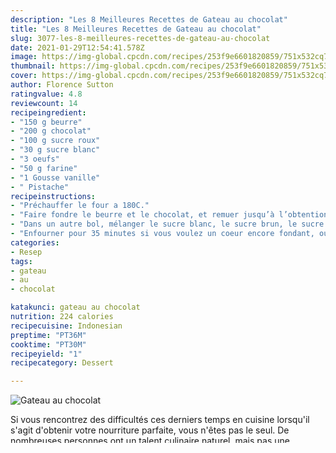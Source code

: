 ```yaml
---
description: "Les 8 Meilleures Recettes de Gateau au chocolat"
title: "Les 8 Meilleures Recettes de Gateau au chocolat"
slug: 3077-les-8-meilleures-recettes-de-gateau-au-chocolat
date: 2021-01-29T12:54:41.578Z
image: https://img-global.cpcdn.com/recipes/253f9e6601820859/751x532cq70/gateau-au-chocolat-photo-principale-de-la-recette.jpg
thumbnail: https://img-global.cpcdn.com/recipes/253f9e6601820859/751x532cq70/gateau-au-chocolat-photo-principale-de-la-recette.jpg
cover: https://img-global.cpcdn.com/recipes/253f9e6601820859/751x532cq70/gateau-au-chocolat-photo-principale-de-la-recette.jpg
author: Florence Sutton
ratingvalue: 4.8
reviewcount: 14
recipeingredient:
- "150 g beurre"
- "200 g chocolat"
- "100 g sucre roux"
- "30 g sucre blanc"
- "3 oeufs"
- "50 g farine"
- "1 Gousse vanille"
- " Pistache"
recipeinstructions:
- "Préchauffer le four a 180C."
- "Faire fondre le beurre et le chocolat, et remuer jusqu’à l’obtention d’un melange homogène."
- "Dans un autre bol, mélanger le sucre blanc, le sucre brun, le sucre vanillé et les oeufs. Une fois la preparation lisse ajouter à celle-ci votre premiere préparation. Une fois celle-ci homogène, ajouter la farine puis l’ingredient surprise de votre choix (ici j’ai mis des eclats de pistache ❤️)"
- "Enfourner pour 35 minutes si vous voulez un coeur encore fondant, ou 45 minutes pour un intérieur plus cuit !"
categories:
- Resep
tags:
- gateau
- au
- chocolat

katakunci: gateau au chocolat 
nutrition: 224 calories
recipecuisine: Indonesian
preptime: "PT36M"
cooktime: "PT30M"
recipeyield: "1"
recipecategory: Dessert

---
```



![Gateau au chocolat](https://img-global.cpcdn.com/recipes/253f9e6601820859/751x532cq70/gateau-au-chocolat-photo-principale-de-la-recette.jpg)

Si vous rencontrez des difficultés ces derniers temps en cuisine lorsqu'il s'agit d'obtenir votre nourriture parfaite, vous n'êtes pas le seul. De nombreuses personnes ont un talent culinaire naturel, mais pas une expertise tout à fait suffisante pour préparer à la perfection. Ce plat <strong> Gateau au chocolat </strong> est un bon début, très facile à préparer et également délicieux.

<!--inarticleads1-->

Vous pouvez cuire gateau au chocolat en utilisant 8 Ingrédients et 4 pas. Voici comment vous cuire cette.

##### Ingrédients de gateau au chocolat :

1. Préparer 150 g beurre
1. Utilisation 200 g chocolat
1. Vous devez vous préparer 100 g sucre roux
1. Préparer 30 g sucre blanc
1. Préparer 3 oeufs
1. Fournir 50 g farine
1. Préparer 1 Gousse vanille
1. Vous devez vous préparer  Pistache


Sur Gateau au chocolat.com Je vous propose ici ma formule magique du gateau au chocolat &#34;parfait&#34;, mais il n&#39;y en a pas qu&#39;une ! Ensemble nous allons chercher et trouver LA recette idéale ! This is &#34;gateau au chocolat&#34; by Pão com Fanfaní on Vimeo, the home for high quality videos and the people who love them. Pour le goûter ou pour une occasion spéciale, ces recettes Découvrez toutes nos recettes économiques et faciles de gâteaux au chocolat pour combler toutes. 

<!--inarticleads2-->

##### Gateau au chocolat pas à pas :

1. Préchauffer le four a 180C.
1. Faire fondre le beurre et le chocolat, et remuer jusqu’à l’obtention d’un melange homogène.
1. Dans un autre bol, mélanger le sucre blanc, le sucre brun, le sucre vanillé et les oeufs. Une fois la preparation lisse ajouter à celle-ci votre premiere préparation. Une fois celle-ci homogène, ajouter la farine puis l’ingredient surprise de votre choix (ici j’ai mis des eclats de pistache ❤️)
1. Enfourner pour 35 minutes si vous voulez un coeur encore fondant, ou 45 minutes pour un intérieur plus cuit !


Ce gateau au chocolat tire sa saveur de deux ingrédients principaux : la présence d&#39;amande ou de noisette et surtout, de la poudre de cacao qui va venir donner un bon goût chocolat. Qui a dit qu&#39;une recette sucrée devait absolument être. Un nappage chocolat apporte du fondant à cette recette. Ajoutez le cacao, la maizéna (ah oui, c&#39;est aussi un gâteau au chocolat sans gluten ! il a tout pour. Le gâteau au chocolat remporte toujours un franc succès. 

<!--inarticleads1-->

<p>
La préparation des aliments un plat savoureux pour les membres de votre famille ne doit pas vous coûter des heures de travail dans la cuisine. Il existe un grand nombre de recettes telles que la recette Gateau au chocolat, que vous pouvez utiliser pour préparer rapidement un bon plat, bientôt votre famille profitera des fruits de votre travail.
</p>

<p>
<i>Si vous trouvez cette Gateau au chocolat recette utile, partagez-la avec vos amis proches ou votre famille, merci et bonne chance.</i>
</p>
